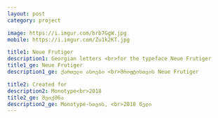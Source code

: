 ```yaml
---
layout: post
category: project

image: https://i.imgur.com/brb7GgW.jpg
mobile: https://i.imgur.com/Zu1k2KT.jpg

title1: Neue Frutiger
description1: Georgian letters <br>for the typeface Neue Frutiger
title1_ge: Neue Frutiger
description1_ge: ქართული ასოები <br>შრიფტისთვის Neue Frutiger

title2: Created for
description2: Monotype<br>2018
title2_ge: შეიქმნა
description2_ge: Monotype-სთვის, <br>2018 წელი
---
```

